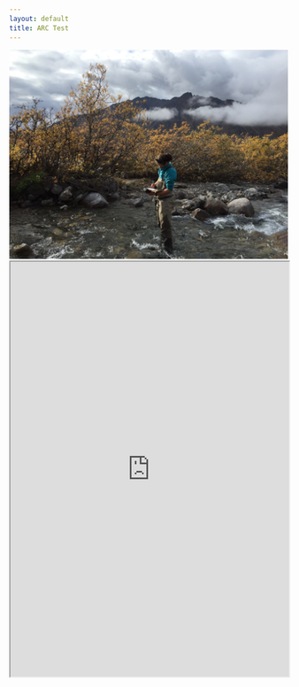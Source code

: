 ```yaml
---
layout: default
title: ARC Test
---
```

<style>
@media only screen and (max-width: 620px) {
  /* For mobile phones: */
  #prcf_iframe{height:750}
  }
  </style>
<div>
<img src="images/Frances_Trevor_Arctic-LTER_scaled.jpg">
<iframe loading="lazy" src="https://LTER-ARC.github.io/ezCatalog/public/arc-data-catalog.html" scrolling="no" allow="fullscreen" width="100%" height="750px"></iframe>
</div>
